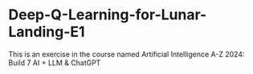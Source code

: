 # Deep-Q-Learning-for-Lunar-Landing-E1
This is an exercise in the course named Artificial Intelligence A-Z 2024: Build 7 AI + LLM &amp; ChatGPT

